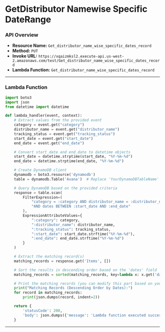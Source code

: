 # GetDistributor Namewise Specific DateRange

### API Overview
- **Resource Name:** `Get_distributor_name_wise_specific_dates_record`
- **Method:** `PUT`
- **Invoke URL:** `https://xqaizmksl2.execute-api.us-west-2.amazonaws.com/test/Get_distributor_name_wise_specific_dates_record`
- **Lambda Function:** `Get_distributor_name_wise_specific_dates_record`

---


### Lambda Function
```python
import boto3
import json
from datetime import datetime

def lambda_handler(event, context):
    # Extract values from the provided event
    category = event.get("category")
    distributor_name = event.get("distributor_name")
    tracking_status = event.get("tracking_status")
    start_date = event.get("start_date")
    end_date = event.get("end_date")

    # Convert start_date and end_date to datetime objects
    start_date = datetime.strptime(start_date, "%Y-%m-%d")
    end_date = datetime.strptime(end_date, "%Y-%m-%d")

    # Create DynamoDB client
    dynamodb = boto3.resource('dynamodb')
    table = dynamodb.Table('Avana')  # Replace 'YourDynamoDBTableName' with your actual table name

    # Query DynamoDB based on the provided criteria
    response = table.scan(
        FilterExpression=(
            "category = :category AND distributor_name = :distributor_name AND tracking_status = :tracking_status "
            "AND dates BETWEEN :start_date AND :end_date"
        ),
        ExpressionAttributeValues={
            ":category": category,
            ":distributor_name": distributor_name,
            ":tracking_status": tracking_status,
            ":start_date": start_date.strftime("%Y-%m-%d"),
            ":end_date": end_date.strftime("%Y-%m-%d")
        }
    )

    # Extract the matching record(s)
    matching_records = response.get('Items', [])

    # Sort the results in descending order based on the 'dates' field
    matching_records = sorted(matching_records, key=lambda x: x.get('dates', ''), reverse=True)

    # Print the matching records (you can modify this part based on your use case)
    print("Matching Records (Descending Order by Dates):")
    for record in matching_records:
        print(json.dumps(record, indent=2))

    return {
        'statusCode': 200,
        'body': json.dumps({'message': 'Lambda function executed successfully!', 'matching_records': matching_records})
    }


```

---


